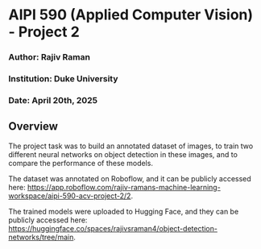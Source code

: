 # AIPI 590 (Applied Computer Vision) - Project 2
### Author: Rajiv Raman
### Institution: Duke University
### Date: April 20th, 2025

## Overview

The project task was to build an annotated dataset of images, to train two different neural networks on object detection in these images, and to compare the performance of these models.

The dataset was annotated on Roboflow, and it can be publicly accessed here: https://app.roboflow.com/rajiv-ramans-machine-learning-workspace/aipi-590-acv-project-2/2.

The trained models were uploaded to Hugging Face, and they can be publicly accessed here: https://huggingface.co/spaces/rajivsraman4/object-detection-networks/tree/main.
